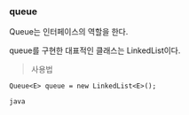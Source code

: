 ### queue

Queue는 인터페이스의 역할을 한다.

queue를 구현한 대표적인 클래스는 LinkedList이다.

> 사용법

`Queue<E> queue = new LinkedList<E>();`

```java```
